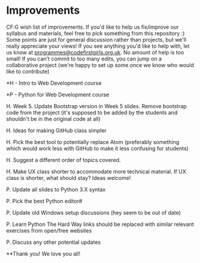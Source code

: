 # Improvements
CF:G wish list of improvements. If you'd like to help us fix/improve our syllabus and materials, feel free to pick something from this repository :) Some points are just for general discussion rather than projects, but we'll really appreciate your views!
If you see anything you'd like to help with, let us know at programmes@codefirstgirls.org.uk.
No amount of help is too small! If you can't commit to too many edits, you can jump on a collaborative project (we're happy to set up some once we know who would like to contribute)


*H - Intro to Web Development course 

*P - Python for Web Development course

H. Week 5. Update Bootstrap version in Week 5 slides. Remove bootstrap code from the project (it's supposed to be added by the students and shouldn't be in the original code at all)

H. Ideas for making GitHub class simpler

H. Pick the best tool to potentially replace Atom (preferably something which would work less with GitHub to make it less confusing for students)

H. Suggest a different order of topics covered.

H. Make UX class shorter to accommodate more technical material. If UX class is shorter, what should stay? Ideas welcome!



P. Update all slides to Python 3.X syntax

P. Pick the best Python editor#

P. Update old Windows setup discussions (hey seem to be out of date)

P. Learn Python The Hard Way links should be replaced with similar relevant exercises from open/free websites

P. Discuss any other potential updates


**Thank you! We love you all!
